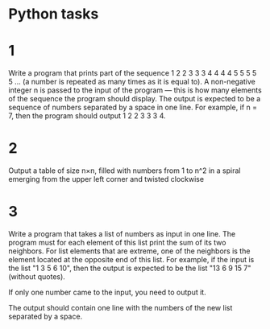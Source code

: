 # Python tasks
# 1
Write a program that prints part of the sequence 1 2 2 3 3 3 4 4 4 4 5 5 5 5 5 ... (a number is repeated as many times as it is equal to). A non-negative integer n is passed to the input of the program — this is how many elements of the sequence the program should display. The output is expected to be a sequence of numbers separated by a space in one line.
For example, if n = 7, then the program should output 1 2 2 3 3 3 4.
# 2
Output a table of size n×n, filled with numbers from 1 to n^2 in a spiral emerging from the upper left corner and twisted clockwise
# 3
Write a program that takes a list of numbers as input in one line. The program must for each element of this list print the sum of its two neighbors. For list elements that are extreme, one of the neighbors is the element located at the opposite end of this list. For example, if the input is the list "1 3 5 6 10", then the output is expected to be the list "13 6 9 15 7" (without quotes).

If only one number came to the input, you need to output it.

The output should contain one line with the numbers of the new list separated by a space.
